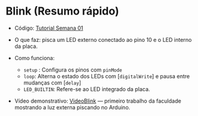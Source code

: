 # Blink (Resumo rápido)

- Código: [Tutorial Semana 01](código.c++)
- O que faz: pisca um LED externo conectado ao pino 10 e o LED interno da placa.
- Como funciona:

  - `setup` : Configura os pinos com `pinMode`
  - `loop`: Alterna o estado dos LEDs com [`digitalWrite`] e pausa entre mudanças com [`delay`]
  - `LED_BUILTIN`: Refere-se ao LED integrado da placa.

- Vídeo demonstrativo: [VideoBlink](assets/VideoBlink.mp4) — primeiro trabalho da faculdade mostrando a luz externa piscando no Arduino.
